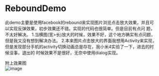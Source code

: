 # ReboundDemo
此demo主要是使用facebook的rebound来实现图片浏览点击放大效果，并且可以实现反弹效果，初步效果还不错。实现的代码也很简单。但是目前有点问
题，不太好解决。
     1.当横图(宽>长)放大的时候，效果不好，这个地方确实有点问题，但是我又没有想到解决办法。
     2.本来图片点击放大的界面我想用Activity来实现，但是发现部分手机的activity切换动画总是存在，我小米4实验了一下，进去的时候没事，退出的        时候效果不是很好，无奈中使用dialog实现。
       

  附上效果图  
  ![image](https://github.com/gqiu0218/ReboundDemo/blob/master/ReboundDemo/gif/%E6%95%88%E6%9E%9C%E5%9B%BE.gif)
  
